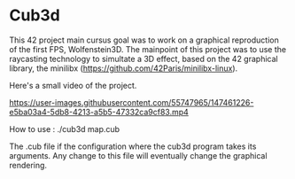 # Cub3d

This 42 project main cursus goal was to work on a graphical reproduction of the first FPS, Wolfenstein3D.
The mainpoint of this project was to use the raycasting technology to simultate a 3D effect, based on the 42 graphical library, the minilibx (https://github.com/42Paris/minilibx-linux).

Here's a small video of the project.


https://user-images.githubusercontent.com/55747965/147461226-e5ba03a4-5db8-4213-a5b5-47332ca9cf83.mp4


How to use : ./cub3d map.cub

The .cub file if the configuration where the cub3d program takes its arguments. Any change to this file will eventually change the graphical rendering.
